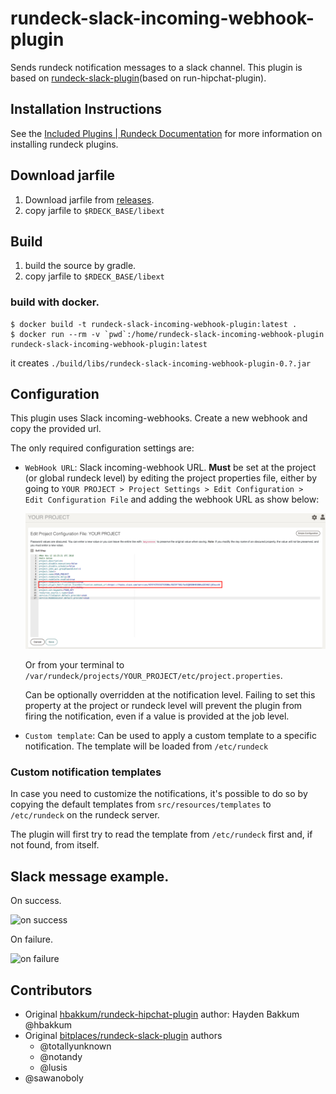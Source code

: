 rundeck-slack-incoming-webhook-plugin
======================

Sends rundeck notification messages to a slack channel.  This plugin  is based on [rundeck-slack-plugin](https://github.com/bitplaces/rundeck-slack-plugin)(based on run-hipchat-plugin).

Installation Instructions
-------------------------

See the [Included Plugins | Rundeck Documentation](http://rundeck.org/docs/plugins-user-guide/installing.html#included-plugins "Included Plugins") for more information on installing rundeck plugins.

## Download jarfile

1. Download jarfile from [releases](https://github.com/higanworks/rundeck-slack-incoming-webhook-plugin/releases).
2. copy jarfile to `$RDECK_BASE/libext`

## Build

1. build the source by gradle.
2. copy jarfile to `$RDECK_BASE/libext`

### build with docker.

```
$ docker build -t rundeck-slack-incoming-webhook-plugin:latest .
$ docker run --rm -v `pwd`:/home/rundeck-slack-incoming-webhook-plugin rundeck-slack-incoming-webhook-plugin:latest
```

it creates `./build/libs/rundeck-slack-incoming-webhook-plugin-0.?.jar`

## Configuration

This plugin uses Slack incoming-webhooks. Create a new webhook and copy the provided url.

The only required configuration settings are:

- `WebHook URL`: Slack incoming-webhook URL. **Must** be set at the project (or global rundeck level)
   by editing the project properties file, either by going to `YOUR PROJECT > Project Settings > Edit Configuration > Edit Configuration File` and adding the webhook URL as show below:

   ![configuration page](configuration.png)

   Or from your terminal to `/var/rundeck/projects/YOUR_PROJECT/etc/project.properties`. 
   
   Can be optionally overridden at the notification level. Failing to set this property at the project or rundeck level will prevent the
   plugin from firing the notification, even if a value is provided at the job level.

- `Custom template`: Can be used to apply a custom template to a specific notification.
   The template will be loaded from `/etc/rundeck`
   
### Custom notification templates

In case you need to customize the notifications, it's possible to do so by copying the
default templates from `src/resources/templates` to `/etc/rundeck` on the rundeck server.

The plugin will first try to read the template from `/etc/rundeck` first and, if not found, from itself.

## Slack message example.

On success.

![on success](on_success.png)

On failure.

![on failure](on_failure.png)

## Contributors
*  Original [hbakkum/rundeck-hipchat-plugin](https://github.com/hbakkum/rundeck-hipchat-plugin) author: Hayden Bakkum @hbakkum
*  Original [bitplaces/rundeck-slack-plugin](https://github.com/bitplaces/rundeck-slack-plugin) authors
    *  @totallyunknown
    *  @notandy
    *  @lusis
*  @sawanoboly
